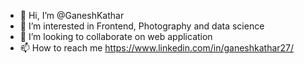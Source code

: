 - 👋 Hi, I’m @GaneshKathar
- 👀 I’m interested in Frontend, Photography and data science
- 💞️ I’m looking to collaborate on web application
- 📫 How to reach me https://www.linkedin.com/in/ganeshkathar27/

<!---
GaneshKathar/GaneshKathar is a ✨ special ✨ repository because its `README.md` (this file) appears on your GitHub profile.
You can click the Preview link to take a look at your changes.
--->
